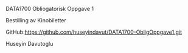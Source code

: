 DATA1700 Obliogatorisk Oppgave 1

Bestilling av Kinobiletter

GitHub:https://github.com/huseyindavut/DATA1700-ObligOppgave1.git

Huseyin Davutoglu
